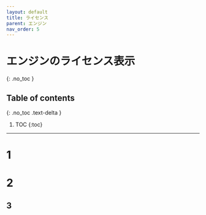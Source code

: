 ```yaml
---
layout: default
title: ライセンス
parent: エンジン
nav_order: 5
---
```


# エンジンのライセンス表示
{: .no_toc }

## Table of contents
{: .no_toc .text-delta }

1. TOC
{:toc}

---

# 1

# 2

## 3